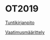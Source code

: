 # OT2019
[Tuntikirjanpito](https://github.com/sosma/OT2019/dokumentointi/vaatimusmaarittely.md)


[Vaatimusmäärittely](https://github.com/sosma/OT2019/dokumentointi/tuntikirjanpito.md)

